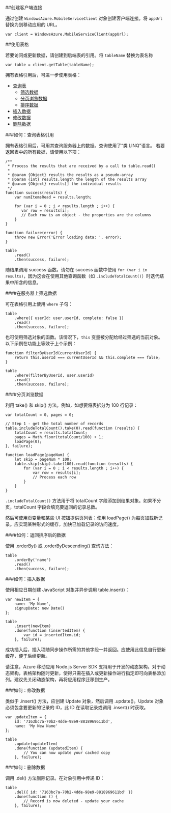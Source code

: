 ##<a name="create-client"></a>创建客户端连接

通过创建 `WindowsAzure.MobileServiceClient` 对象创建客户端连接。将 `appUrl` 替换为到移动应用的 URL。

```
var client = WindowsAzure.MobileServiceClient(appUrl);
```

##<a name="table-reference"></a>使用表格

若要访问或更新数据，请创建到后端表的引用。将 `tableName` 替换为表名称

```
var table = client.getTable(tableName);
```

拥有表格引用后，可进一步使用表格：

* [查询表](#querying)
  * [筛选数据](#table-filter)
  * [分页浏览数据](#table-paging)
  * [排序数据](#sorting-data)
* [插入数据](#inserting)
* [修改数据](#modifying)
* [删除数据](#deleting)

###<a name="querying"></a>如何：查询表格引用

拥有表格引用后，可用其查询服务器上的数据。查询使用了“类 LINQ”语言。
若要返回表中的所有数据，请使用以下项：

```
/**
 * Process the results that are received by a call to table.read()
 *
 * @param {Object} results the results as a pseudo-array
 * @param {int} results.length the length of the results array
 * @param {Object} results[] the individual results
 */
function success(results) {
    var numItemsRead = results.length;

    for (var i = 0 ; i < results.length ; i++) {
       var row = results[i];
       // Each row is an object - the properties are the columns
    }
}

function failure(error) {
    throw new Error('Error loading data: ', error);
}

table
    .read()
    .then(success, failure);
```

随结果调用 success 函数。请勿在 success 函数中使用 `for (var i in results)`，因为这会在使用其他查询函数（如 `.includeTotalCount()`）时迭代结果中所含的信息。

####<a name="table-filter"></a>在服务器上筛选数据

可在表格引用上使用 `where` 子句：

```
table
    .where({ userId: user.userId, complete: false })
    .read()
    .then(success, failure);
```

也可使用筛选对象的函数。该情况下，`this` 变量被分配给经过筛选的当前对象。以下示例在功能上等效于上个示例：

```
function filterByUserId(currentUserId) {
    return this.userId === currentUserId && this.complete === false;
}

table
    .where(filterByUserId, user.userId)
    .read()
    .then(success, failure);
```

####<a name="table-paging"></a>分页浏览数据

利用 take() 和 skip() 方法。例如，如想要将表拆分为 100 行记录：

```
var totalCount = 0, pages = 0;

// Step 1 - get the total number of records
table.includeTotalCount().take(0).read(function (results) {
    totalCount = results.totalCount;
    pages = Math.floor(totalCount/100) + 1;
    loadPage(0);
}, failure);

function loadPage(pageNum) {
    let skip = pageNum * 100;
    table.skip(skip).take(100).read(function (results) {
        for (var i = 0 ; i < results.length ; i++) {
            var row = results[i];
            // Process each row
        }
    }
}
```

`.includeTotalCount()` 方法用于将 totalCount 字段添加到结果对象。如果不分页，totalCount 字段会填充要返回的记录总数。

然后可使用页变量和某些 UI 按钮提供页列表；使用 loadPage() 为每页加载新记录。应实现某种形式的缓存，加快已加载记录的访问速度。

####<a name="sorting-data"></a>如何：返回排序后的数据

使用 .orderBy() 或 .orderByDescending() 查询方法：

```
table
    .orderBy('name')
    .read()
    .then(success, failure);
```

###<a name="inserting"></a>如何：插入数据

使用相应日期创建 JavaScript 对象并异步调用 table.insert()：

```
var newItem = {
    name: 'My Name',
    signupDate: new Date()
};

table
    .insert(newItem)
    .done(function (insertedItem) {
        var id = insertedItem.id;
    }, failure);
```

成功插入后，插入项随同步操作所需的其他字段一并返回。应使用此信息自行更新缓存，便于后续更新。

请注意，Azure 移动应用 Node.js Server SDK 支持用于开发的动态架构。对于动态架构，表格架构随时更新，使得只需在插入或更新操作进行指定即可向表格添加列。建议先关闭动态架构，再将应用程序迁移到生产。

###<a name="modifying"></a>如何：修改数据

类似于 .insert() 方法，应创建 Update 对象，然后调用 .update()。Update 对象必须包含要更新的记录的 ID，此 ID 在读取记录或调用 .insert() 时获取。

```
var updateItem = {
    id: '7163bc7a-70b2-4dde-98e9-8818969611bd',
    name: 'My New Name'
};

table
    .update(updateItem)
    .done(function (updatedItem) {
        // You can now update your cached copy
    }, failure);
```

###<a name="deleting"></a>如何：删除数据

调用 .del() 方法删除记录。在对象引用中传递 ID：

```
table
    .del({ id: '7163bc7a-70b2-4dde-98e9-8818969611bd' })
    .done(function () {
        // Record is now deleted - update your cache
    }, failure);
```

<!---HONumber=Mooncake_0919_2016-->